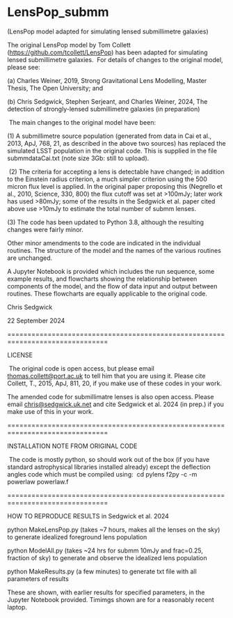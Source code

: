 # LensPop_submm
(LensPop model adapted for simulating lensed submillimetre galaxies)
​

The original LensPop model by Tom Collett (https://github.com/tcollett/LensPop) has been adapted for simulating lensed submillimetre galaxies.
​
For details of changes to the original model, please see: 

(a) Charles Weiner, 2019, Strong Gravitational Lens Modelling, Master Thesis, The Open University; and

(b) Chris Sedgwick, Stephen Serjeant, and Charles Weiner, 2024, The detection of strongly-lensed submillimetre galaxies (in preparation)


​
The main changes to the original model have been:
    
(1) A submillimetre source population (generated from data in Cai et al., 2013, ApJ, 768, 21, as described in the above two sources) has replaced the simulated LSST population in the original code. This is supplied in the file submmdataCai.txt (note size 3Gb: still to upload).

​
(2) The criteria for accepting a lens is detectable have changed; in addition to the Einstein radius criterion, a much simpler criterion using the 500 micron flux level is applied. In the original paper proposing this (Negrello et al., 2010, Science, 330, 800) the flux cutoff was set at >100mJy; later work has used >80mJy; some of the results in the Sedgwick et al. paper cited above use >10mJy to estimate the total number of submm lenses.


(3) The code has been updated to Python 3.8, although the resulting changes were fairly minor.

Other minor amendments to the code are indicated in the individual routines. The structure of the model and the names of the various routines are unchanged.

A Jupyter Notebook is provided which includes the run sequence, some example results, and flowcharts showing the relationship between components of the model, and the flow of data input and output between routines. These flowcharts are equally applicable to the original code.

Chris Sedgwick

22 September 2024

===============================================================================

LICENSE

​
The original code is open access, but please email thomas.collett@port.ac.uk to tell him that you are using it. Please cite Collett, T., 2015, ApJ, 811, 20, if you make use of these codes in your work.

The amended code for submillimatre lenses is also open access. Please email chris@sedgwick.uk.net and cite Sedgwick et al. 2024 (in prep.) if you make use of this in your work. 

===============================================================================

INSTALLATION NOTE FROM ORIGINAL CODE


​
The code is mostly python, so should work out of the box (if you have standard astrophysical libraries installed already) except the deflection angles code which must be compiled using:
​
cd pylens
f2py -c -m powerlaw powerlaw.f

===============================================================================    
   
HOW TO REPRODUCE RESULTS in Sedgwick et al. 2024 


python   MakeLensPop.py (takes ~7 hours, makes all the lenses on the sky) to generate idealized foreground lens population

python ModelAll.py (takes ~24 hrs for submm 10mJy and frac=0.25, fraction of sky) to generate and observe the idealized lens population

python MakeResults.py (a few minutes) to generate txt file with all parameters of results


These are shown, with earlier results for specified parameters, in the Jupyter Notebook provided. Timimgs shown are for a reasonably recent laptop.
